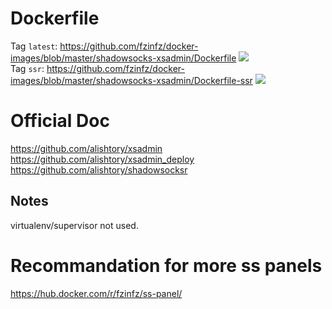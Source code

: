 # Dockerfile
Tag `latest`: https://github.com/fzinfz/docker-images/blob/master/shadowsocks-xsadmin/Dockerfile  [![](https://images.microbadger.com/badges/image/fzinfz/shadowsocks-xsadmin.svg)](https://microbadger.com/images/fzinfz/shadowsocks-xsadmin "Get your own image badge on microbadger.com")  
Tag `ssr`: https://github.com/fzinfz/docker-images/blob/master/shadowsocks-xsadmin/Dockerfile-ssr  [![](https://images.microbadger.com/badges/image/fzinfz/shadowsocks-xsadmin:ssr.svg)](https://microbadger.com/images/fzinfz/shadowsocks-xsadmin:ssr "Get your own image badge on microbadger.com")

# Official Doc
https://github.com/alishtory/xsadmin  
https://github.com/alishtory/xsadmin_deploy  
https://github.com/alishtory/shadowsocksr

## Notes 
virtualenv/supervisor not used.

# Recommandation for more ss panels
https://hub.docker.com/r/fzinfz/ss-panel/
